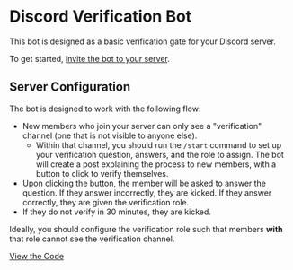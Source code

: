 # Discord Verification Bot

This bot is designed as a basic verification gate for your Discord server.

To get started, [invite the bot to your server](https://discord.com/api/oauth2/authorize?client_id=880171019409694742&permissions=268454914&scope=bot%20applications.commands).

## Server Configuration

The bot is designed to work with the following flow:

- New members who join your server can only see a "verification" channel (one that is not visible to anyone else).
  - Within that channel, you should run the `/start` command to set up your verification question, answers, and the role to assign. The bot will create a post explaining the process to new members, with a button to click to verify themselves.
- Upon clicking the button, the member will be asked to answer the question. If they answer incorrectly, they are kicked. If they answer correctly, they are given the verification role.
- If they do not verify in 30 minutes, they are kicked.

Ideally, you should configure the verification role such that members **with** that role cannot see the verification channel.

[View the Code](https://github.com/nhcarrigan/discord-verification-bot)
